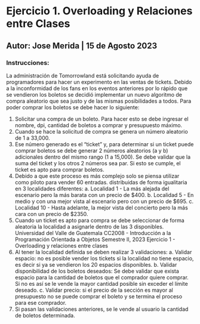 # Ejercicio 1. Overloading y Relaciones entre Clases
## Autor: Jose Merida | 15 de Agosto 2023
### Instrucciones: 
La administración de Tomorrowland está solicitando ayuda de programadores para hacer un
experimento en las ventas de tickets. Debido a la inconformidad de los fans en los eventos
anteriores por lo rápido que se vendieron los boletos se decidió implementar un nuevo algoritmo
de compra aleatorio que sea justo y de las mismas posibilidades a todos.
Para poder comprar los boletos se debe hacer lo siguiente:
1. Solicitar una compra de un boleto. Para hacer esto se debe ingresar el nombre, dpi,
cantidad de boletos a comprar y presupuesto máximo.
2. Cuando se hace la solicitud de compra se genera un número aleatorio de 1 a 33,000.
3. Ese número generado es el “ticket” y, para determinar si un ticket puede comprar boletos
se debe generar 2 números aleatorios (a y b) adicionales dentro del mismo rango (1 a
15,000). Se debe validar que la suma del ticket y los otros 2 números sea par. Si esto se
cumple, el ticket es apto para comprar boletos.
4. Debido a que este proceso es más complejo solo se piensa utilizar como piloto para vender
60 entradas. distribuidas de forma igualitaria en 3 localidades diferentes:
a. Localidad 1 - La más alejada del escenario pero la más barata con un precio de
$400.
b. Localidad 5 - En medio y con una mejor vista al escenario pero con un precio de
$695.
c. Localidad 10 - Hasta adelante, la mejor vista del concierto pero la más cara con un
precio de $2350.
5. Cuando un ticket es apto para compra se debe seleccionar de forma aleatoria la localidad a
asignarle dentro de las 3 disponibles.
Universidad del Valle de Guatemala
CC2008 - Introducción a la Programación Orientada a Objetos
Semestre II, 2023
Ejercicio 1 - Overloading y relaciones entre clases
6. Al tener la localidad definida se deben realizar 3 validaciones:
a. Validar espacio: no es posible vender los tickets si la localidad no tiene espacio, es
decir si ya se vendieron los 20 espacios disponibles.
b. Validar disponibilidad de los boletos deseados: Se debe validar que exista espacio
para la cantidad de boletos que el comprador quiere comprar. Si no es así se le
vende la mayor cantidad posible sin exceder el límite deseado.
c. Validar precio: si el precio de la sección es mayor al presupuesto no se puede
comprar el boleto y se termina el proceso para ese comprador.
7. Si pasan las validaciones anteriores, se le vende al usuario la cantidad de boletos
determinada.

